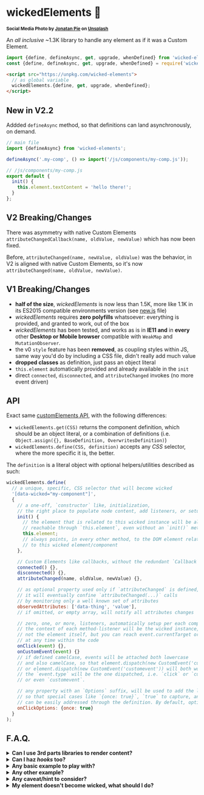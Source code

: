 # wickedElements 🧙

<sup>**Social Media Photo by [Jonatan Pie](https://unsplash.com/@r3dmax) on [Unsplash](https://unsplash.com/)**</sup>

An _all inclusive_ ~1.3K library to handle any element as if it was a Custom Element.

```js
import {define, defineAsync, get, upgrade, whenDefined} from 'wicked-elements';
const {define, defineAsync, get, upgrade, whenDefined} = require('wicked-elements');
```

```html
<script src="https://unpkg.com/wicked-elements">
  // as global variable
  wickedElements.{define, get, upgrade, whenDefined};
</script>
```

## New in V2.2

Addded `defineAsync` method, so that definitions can land asynchronously, on demand.

```js
// main file
import {defineAsync} from 'wicked-elements';

defineAsync('.my-comp', () => import('/js/components/my-comp.js'));

// /js/components/my-comp.js
export default {
  init() {
    this.element.textContent = 'hello there!';
  }
};
```

## V2 Breaking/Changes

There was asymmetry with native Custom Elements `attributeChangedCallback(name, oldValue, newValue)` which has now been fixed.

Before, `attributeChanged(name, newValue, oldValue)` was the behavior, in V2 is aligned with native Custom Elements, so it's now `attributeChanged(name, oldValue, newValue)`.


## V1 Breaking/Changes

  * **half of the size**, _wickedElements_ is now less than 1.5K, more like 1.1K in its ES2015 compatible environments version (see [new.js](./new.js) file)
  * _wickedElements_ requires **zero polyfills** whatsoever: everything is provided, and granted to work, out of the box
  * _wickedElements_ has been tested, and works as is in **IE11 and** in **every** other **Desktop or Mobile browser** compatible with `WeakMap` and `MutationObserver`.
  * the v0 `style` feature has been **removed**, as coupling styles within JS, same way you'd do by including a CSS file, didn't really add much value
  * **dropped classes** as definition, just pass an object literal
  * `this.element` automatically provided and already available in the `init`
  * direct `connected`, `disconnected`, and `attributeChanged` invokes (no more event driven)


## API

Exact same [customElements API](https://html.spec.whatwg.org/multipage/custom-elements.html#dom-window-customelements), with the following differences:

  * `wickedElements.get(CSS)` returns the component definition, which should be an object literal, or a combination of definitions (i.e. `Object.assign({}, BaseDefinition, OverwritesDefinition)`)
  * `wickedElements.define(CSS, definition)` accepts any _CSS_ selector, where the more specific it is, the better.
  
The `definition` is a literal object with optional helpers/utilities described as such:

```js
wickedElements.define(
  // a unique, specific, CSS selector that will become wicked
  '[data-wicked="my-component"]',
  {
    // a one-off, `constructor` like, initialization,
    // the right place to populate node content, add listeners, or setup components
    init() {
      // the element that is related to this wicked instance will be always
      // reachable through `this.element`, even without an `init()` method
      this.element;
      // always points, in every other method, to the DOM element related
      // to this wicked element/component
    },

    // Custom Elements like callbacks, without the redundant `Callback` suffix
    connected() {},
    disconnected() {},
    attributeChanged(name, oldValue, newValue) {},

    // as optional property used only if `attributeChanged` is defined,
    // it will eventually confine `attributeChanged(...)` calls
    // by monitoring only a well known set of attributes
    observedAttributes: ['data-thing', 'value'],
    // if omitted, or empty array, will notify all attributes changes

    // zero, one, or more, listeners, automatically setup per each component
    // the context of each method-listener will be the wicked instance,
    // not the element itself, but you can reach event.currentTarget or this.element
    // at any time within the code
    onClick(event) {},
    onCustomEvent(event) {}
    // if defined camelCase, events will be attached both lowercase
    // and also camelCase, so that element.dispatch(new CustomEvent('customEvent'))
    // or element.dispatch(new CustomEvent('customevent')) will both work.
    // the `event.type` will be the one dispatched, i.e. `click` or `customEvent`
    // or even `customevent`.

    // any property with an `Options` suffix, will be used to add the listener,
    // so that special cases like `{once: true}`, `true` to capture, and others,
    // can be easily addressed through the definition. By default, options is `false`.
    onClickOptions: {once: true}
  }
);
```

## F.A.Q.

<details>
  <summary>
    <strong>Can I use 3rd parts libraries to render content?</strong>
  </summary>
  <div>

  Sure thing! Following a <a href="https://github.com/WebReflection/lighterhtml#readme">lighterhtml</a> integration example, also <a href="https://codepen.io/WebReflection/pen/qBdOzWj?editors=0010">live in CodePen</a>:

```js
import {render, html, svg} from 'lighterhtml';
const LighterHTML = {
  html() { return render(this.element, html.apply(null, arguments)); },
  svg() { return render(this.element, svg.apply(null, arguments)); }
};

import {define} from 'wicked-elements';
define('.my-component', {
  ...LighterHTML,
  init() { this.render(); },
  render() {
    this.html`<h3>Hello 👋</h3>`;
  }
});
```
  </div>
</details>

<details>
  <summary>
    <strong>Can I haz <em>hooks</em> too?</strong>
  </summary>
  <div>

  You can either check **[hookedElements](https://github.com/WebReflection/hooked-elements#readme)** for an out-of-the-box solution, or you could use <a href="https://github.com/WebReflection/augmentor#readme">augmentor</a>, which is just perfect for this use case 😉, which is indeed exactly what _hookedElements_ use (it's just automatically integrated).

  Test it <a href="https://codepen.io/WebReflection/pen/poJjXPg?editors=0010">live on CodePen</a>.

```js
import {augmentor, useState} from 'augmentor';
import {define} from 'wicked-elements';
define('button.counter', {
  init() {
    // augment once any method, and that's it 🦄
    this.render = augmentor(this.render.bind(this));
    this.render();
  },
  render() {
    const [counter, update] = useState(0);
    const {element} = this;
    element.onclick = () => update(counter + 1);
    element.textContent = `${counter} clicks`;
  }
});
```

  </div>
</details>

<details>
  <summary>
    <strong>Any basic example to play with?</strong>
  </summary>
  <div>

  This is a classic one, the <a href="https://webcomponents.dev/edit/kfZrGZ2SZwBu0opTJqL9">WebComponents.dev click counter</a>, also in <a href="https://codepen.io/WebReflection/pen/JjdYyxj">in CodePen</a>.

  </div>
</details>

<details>
  <summary>
    <strong>Any other example?</strong>
  </summary>
  <div>

Sure. Here any element with a `disabled` class will effectively become disabled.

```js
wickedElements.define('.disabled', {
  init() {
    const {element} = this;

    // if the element has its native way to be disabled, return
    if ('disabled' in element)
      return;

    // otherwise define the behavior
    Object.defineProperty(element, 'disabled', {
      get: () => element.hasAttribute('disabled'),
      set: value => {
        if (value) {
          element.style.cssText = this.disabled;
          element.setAttribute('disabled', '');
        }
        else {
          element.style.cssText = '';
          element.removeAttribute('disabled');
        }
      }
    });

    // if the element was live, just trigger/ensure its status
    element.disabled = element.disabled;
  },
  // the style to attach to disabled elements
  disabled: `
    pointer-events: none;
    opacity: 0.5;
  `
});
```

Once a definition is known, even same DOM nodes can be handled by multiple definitions/behaviors.

As example, here we are addressing all elements that will eventually have a `[disabled]` attribute.

```js
wickedElements.define('[disabled]', {
  onMouseOver() {
    const {element} = this;
    // as elements can be promoted but never come back,
    // which is the same that happens to Custom Elements definitions,
    // we can check these elements are still disabled, per each mouseover event
    if (element.disabled) {
      element.style.visibility = 'hidden';
    }
  },
  onMouseOut() {
    this.element.style.visibility = 'visible';
  }
});
```

Each definition/behavior will provide a new instance of such definition (definition as prototype), meaning there are no conflicts between definitions, and each wicked instance deals with what its prototype object had at the time of definition.

  </div>
</details>

<details>
  <summary>
    <strong>Any caveat/hint to consider?</strong>
  </summary>
  <div>

Same as Custom Elements suffer name-clashing, so that you can have only one `custom-element` definition per page, wicked definitions also could clash if the name is too generic.

It is a good practice to ensure, somehow, your definitions are namespaced, or unique enough, if you're after portability.

```js
wickedElements.define('[data-wicked="my-proj-name-table"]', {
  // unique(ish) definition what will likely not clash with others
});
```

Using `data-wicked="..."` is convenient to also be sure a single element would represent the definition and nothing else, as you cannot have multiple values within an `element.dataset.wicked`, or better, you can serve these components via Server Side Rendering and reflect their special powers via JS once their definition lands on the client, which can be at any given time.

Using a runtime unique class/attribute name also grants behaviors and definitions won't clash, but portability of each wicked behavior could be compromised.

  </div>
</details>

<details>
  <summary>
    <strong>My element doesn't become wicked, what should I do?</strong>
  </summary>
  <div>

  There are cases where an element might not become <em>wicked</em>, such as when the element class changes at runtime, and after the definition occurs.

```js
wickedElements.define('.is-wicked', {
  init() {
    this.element.classList.remove('not-wicked-yet');
    console.log(this.element, 'is now wicked 🎉');
  }
});

const later = document.querySelector('.not-wicked-yet');
later.classList.add('is-wicked');
// ... nothing happens ...
```

For obvious performance reasons, the `MutationObserver` doesn't trigger per each possible class change in the DOM, but fear not, like it is for <a href="https://html.spec.whatwg.org/multipage/custom-elements.html#dom-customelementregistry-upgrade">customElements.upgrade(element)</a>, you can always upgrade one or more elements via `wickedElements.upgrade(element)`.

```js
wickedElements.upgrade(later);
// console.log ...
// <div class="is-wicked"></div> is now wicked 🎉
```

If you'd like to upgrade many elements at once, you can always pass their top-most container, and let the library do the rest.

```js
// upgrade all wicked definitions at once 👍
wickedElements.upgrade(document.documentElement);
```

Don't worry though, elements that were already wicked won't be affected by an upgrade, so that each `init()` is still granted to execute only once per fresh new element, and never again.

  </div>
</details>
